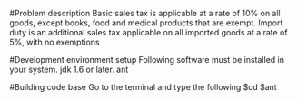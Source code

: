 #Problem description
    Basic sales tax is applicable at a rate of 10% on all goods, except books, food and medical products that are exempt. 
    Import duty is an additional sales tax applicable on all imported goods at a rate of 5%, with no exemptions

#Development environment setup
    Following software must be installed in your system.
        jdk 1.6 or later.
        ant

#Building code base
    Go to the terminal and type the following
        $cd <to the sec directory>
        $ant